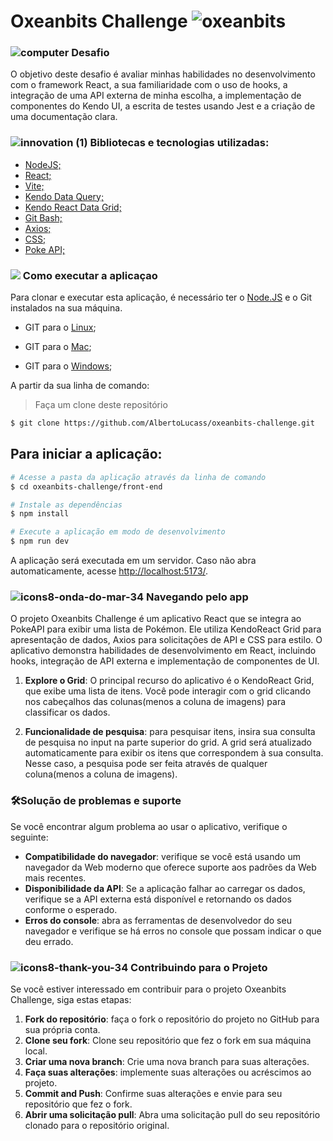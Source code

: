 # Oxeanbits Challenge  ![oxeanbits](https://github.com/AlbertoLucass/Ecoleta/assets/38790522/daec4675-dbbf-462b-a551-ad5c62edf808)

                                                                                                                                                                    
###   ![computer](https://user-images.githubusercontent.com/38790522/87855074-4f825500-c8ec-11ea-8bfb-604cd6efc3ae.png) Desafio
O objetivo deste desafio é avaliar minhas habilidades no desenvolvimento com o framework React, a sua familiaridade com o uso de hooks, a integração de uma API externa de minha escolha, a implementação de componentes do Kendo UI, a escrita de testes usando Jest e a criação de uma documentação clara.


###  ![innovation (1)](https://user-images.githubusercontent.com/38790522/87854016-024eb500-c8e5-11ea-8d88-379cc4341e51.png) Bibliotecas e tecnologias utilizadas: 
- [NodeJS;](https://nodejs.org/en/)
- [React;](https://react.dev/)
- [Vite;](https://vitejs.dev/)
- [Kendo Data Query;](https://www.telerik.com/kendo-react-ui/components/dataquery/)
- [Kendo React Data Grid;](https://www.telerik.com/kendo-react-ui/components/grid/)
- [Git Bash;](https://gitforwindows.org/)
- [Axios;](https://axios-http.com/ptbr/docs/intro)
- [CSS;](https://developer.mozilla.org/pt-BR/docs/Web/CSS)
- [Poke API;](https://pokeapi.co/)

### <img src="https://img.icons8.com/color/30/000000/command-line.png"/> Como executar a aplicaçao
Para clonar e executar esta aplicação, é necessário ter o [Node.JS](https://nodejs.org/en/) e o Git instalados na sua máquina.

- GIT para o [Linux](https://git-scm.com/book/pt-br/v2/Come%C3%A7ando-Instalando-o-Git);

- GIT para o [Mac](https://git-scm.com/download/mac);

- GIT para o [Windows](https://gitforwindows.org/);


 
A partir da sua linha de comando:

>Faça um clone deste repositório

```sh
$ git clone https://github.com/AlbertoLucass/oxeanbits-challenge.git
```

## Para iniciar a aplicação:

```sh
# Acesse a pasta da aplicação através da linha de comando
$ cd oxeanbits-challenge/front-end

# Instale as dependências
$ npm install

# Execute a aplicação em modo de desenvolvimento
$ npm run dev
```

A aplicação será executada em um servidor. Caso não abra automaticamente, acesse [http://localhost:5173/](http://localhost:5173/).


###   ![icons8-onda-do-mar-34](https://github.com/AlbertoLucass/Atividade-02-CG-Renderizacao/assets/38790522/ef1e6079-d07a-41c9-8748-c675c75feaa3) Navegando pelo app

O projeto Oxeanbits Challenge é um aplicativo React que se integra ao PokeAPI para exibir uma lista de Pokémon. Ele utiliza KendoReact Grid para apresentação de dados, Axios para solicitações de API e CSS para estilo. O aplicativo demonstra habilidades de desenvolvimento em React, incluindo hooks, integração de API externa e implementação de componentes de UI.


1. **Explore o Grid**: O principal recurso do aplicativo é o KendoReact Grid, que exibe uma lista de itens. Você pode interagir com o grid clicando nos cabeçalhos das colunas(menos a coluna de imagens) para classificar os dados.

2. **Funcionalidade de pesquisa**: para pesquisar itens, insira sua consulta de pesquisa no input na parte superior do grid. A grid será atualizado automaticamente para exibir os itens que correspondem à sua consulta. Nesse caso, a pesquisa pode ser feita através de qualquer coluna(menos a coluna de imagens).


### 🛠️Solução de problemas e suporte

Se você encontrar algum problema ao usar o aplicativo, verifique o seguinte:

* **Compatibilidade do navegador**: verifique se você está usando um navegador da Web moderno que oferece suporte aos padrões da Web mais recentes.
* **Disponibilidade da API**: Se a aplicação falhar ao carregar os dados, verifique se a API externa está disponível e retornando os dados conforme o esperado.
* **Erros do console**: abra as ferramentas de desenvolvedor do seu navegador e verifique se há erros no console que possam indicar o que deu errado.

### ![icons8-thank-you-34](https://github.com/AlbertoLucass/Atividade-02-CG-Renderizacao/assets/38790522/56a42e0e-c600-4ed4-a086-e0f2ab894f1c) **Contribuindo para o Projeto**

Se você estiver interessado em contribuir para o projeto Oxeanbits Challenge, siga estas etapas:

1. **Fork do repositório**: faça o fork o repositório do projeto no GitHub para sua própria conta.
2. **Clone seu fork**: Clone seu repositório que fez o fork em sua máquina local.
3. **Criar uma nova branch**: Crie uma nova branch para suas alterações.
4. **Faça suas alterações**: implemente suas alterações ou acréscimos ao projeto.
5. **Commit and Push**: Confirme suas alterações e envie para seu repositório que fez o fork.
6. **Abrir uma solicitação pull**: Abra uma solicitação pull do seu repositório clonado para o repositório original.
